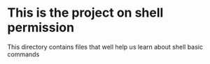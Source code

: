 # This is the project on shell permission
This directory contains files that well help us learn about shell basic commands

